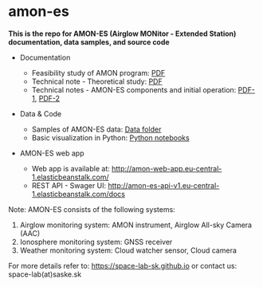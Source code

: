 
# amon-es

**This is the repo for AMON-ES (Airglow MONitor - Extended Station) documentation, data samples, and source code**

- Documentation
    * Feasibility study of AMON program: [PDF](/documentation/2018_SK1-05_Final_report.pdf)
    * Technical note - Theoretical study: [PDF](/documentation/2019_SK2-09_TN-TS.pdf)
    * Technical notes - AMON-ES components and initial operation: [PDF-1](/documentation/2019_SK2-09_TN1-AE.pdf), [PDF-2](/documentation/2020_SK2-09_TN2-AE.pdf)
    
- Data & Code
    * Samples of AMON-ES data: [Data folder](/data_samples/)
    * Basic visualization in Python: [Python notebooks](/python_notebooks/)
    
- AMON-ES web app
    * Web app is available at: http://amon-web-app.eu-central-1.elasticbeanstalk.com/
    * REST API - Swager UI: http://amon-es-api-v1.eu-central-1.elasticbeanstalk.com/docs 
    
Note: AMON-ES consists of the following systems:
1) Airglow monitoring system: AMON instrument, Airglow All-sky Camera (AAC)
2) Ionosphere monitoring system: GNSS receiver
3) Weather monitoring system: Cloud watcher sensor, Cloud camera

For more details refer to: https://space-lab-sk.github.io or contact us: space-lab(at)saske.sk

